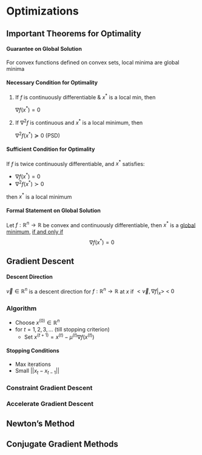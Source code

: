 # Optimizations

## Important Theorems for Optimality

#### Guarantee on Global Solution

For convex functions defined on convex sets, local minima are global minima

#### Necessary Condition for Optimality

1. If $f$ is continuously differentiable & $x^*$ is a local min, then

   $\nabla f(x^*) = 0$

2. If $\nabla^2 f$ is continuous and $x^*$ is a local minimum, then

   $\nabla^2 f(x^*) \succeq 0$ (PSD)

#### Sufficient Condition for Optimality

If $f$ is twice continuously differentiable, and $x^*$ satisfies:

- $\nabla f(x^*) = 0$
- $\nabla ^ 2 f(x^*) \succ 0$

then $x^*$ is a local minimum

#### Formal Statement on Global Solution

Let $f: \mathbb R^n \to \mathbb R$ be convex and continuously differentiable, then $x^*$ is a <u>global minimum</u>, <u>if and only if</u>
$$
\nabla f(x^*) = 0
$$


## Gradient Descent

#### **Descent Direction**

$\vec v \in \mathbb R^n$ is a descent direction for $f: \mathbb R^n \to \mathbb R$ at $x$ if $<\vec v, \nabla f|_x>  \ < \ 0$

### Algorithm

- Choose $x^{(0)} \in \mathbb R^n$
- for $t= 1, 2 ,3, ...$ (till stopping criterion)
  - Set $x^{(t+1)} = x^{(t)} - \mu^{(t)}\nabla f(x^{(t)})$



#### Stopping Conditions

- Max iterations
- Small $||x_t - x_{t-1}||$



### Constraint Gradient Descent



### Accelerate Gradient Descent



## Newton’s Method



## Conjugate Gradient Methods



